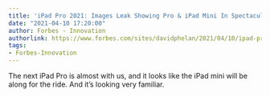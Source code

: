 ```yaml
---
title: 'iPad Pro 2021: Images Leak Showing Pro & iPad Mini In Spectacular Detail'
date: "2021-04-10 17:20:00"
author: Forbes - Innovation
authorlink: https://www.forbes.com/sites/davidphelan/2021/04/10/ipad-pro-2021-images-leak-showing-pro--ipad-mini-in-spectacular-detail/
tags:
- Forbes-Innovation
---
```

The next iPad Pro is almost with us, and it looks like the iPad mini will be along for the ride. And it’s looking very familiar.
